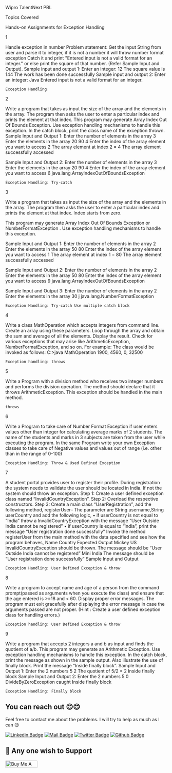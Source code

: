 Wipro TalentNext PBL

Topics Covered

Hands-on Assignments for Exception Handling

1 	

 Handle exception in number
Problem statement: 
Get the input String from user and parse it to integer, if it is not a number it will throw number format exception Catch it and print "Entered input is not a valid format for an integer." or else print the square of that number. (Refer Sample Input and Output). 
Sample input and output 1: 
Enter an integer: 12
The square value is 144
The work has been done successfully
Sample input and output 2:
Enter an integer: Java
Entered input is not a valid format for an integer.

	Exception Handling 	

2 	

 Write a program that takes as input the size of the array and the elements in the array. The program then asks the user to enter a particular index and prints the element at that index.
 This program may generate Array Index Out Of Bounds Exception. Use exception handling mechanisms to handle this exception. In the catch block, print the class name of the exception thrown.
Sample Input and Output 1:
Enter the number of elements in the array
3
Enter the elements in the array
20
90
4
Enter the index of the array element you want to access
2
The array element at index 2 = 4
The array element successfully accessed

 Sample Input and Output 2:
Enter the number of elements in the array
3
Enter the elements in the array
20
90
4
Enter the index of the array element you want to access
6
java.lang.ArrayIndexOutOfBoundsException

	Exception Handling: Try-catch 	

3 	

Write a program that takes as input the size of the array and the elements in the array. The program then asks the user to enter a particular index and prints the element at that index. Index  starts from zero. 

 This program may generate Array Index Out Of Bounds Exception  or NumberFormatException .  Use exception handling mechanisms to handle this exception. 

Sample Input and Output 1:
Enter the number of elements in the array
2
Enter the elements in the array
50
80
Enter the index of the array element you want to access
1
The array element at index 1 = 80
The array element successfully accessed


 Sample Input and Output 2:
Enter the number of elements in the array
2
Enter the elements in the array
50
80
Enter the index of the array element you want to access
9
java.lang.ArrayIndexOutOfBoundsException


 Sample Input and Output 3:
Enter the number of elements in the array
2
Enter the elements in the array
30
j
java.lang.NumberFormatException


	Exception Handling: Try-catch Use multiple catch block 	

4 	

 Write a class MathOperation which accepts integers from command line. Create an array using these parameters. Loop through the array and obtain the sum and average of all the elements. 
Display the result. 
Check for various exceptions that may arise like ArithmeticException, NumberFormatException, and so on.
For example: The class would be invoked as follows: 
C:>java MathOperation 1900, 4560, 0, 32500

	Exception handling: throws 	

5 	

 Write a Program with a division method who receives two integer numbers and performs the division operation. The method should declare that it throws ArithmeticException. This exception should be handled in the main method.

	throws 	

6 	

 Write a Program to take care of Number Format Exception if user enters values other than integer for calculating average marks of 2 students. The name of the students and marks in 3 subjects are taken from the user while executing the program.
In the same Program write your own Exception classes to take care of Negative values and values out of range (i.e. other than in the range of 0-100)

	Exception Handling: Throw & Used Defined Exception 	

7 	

 
A student portal provides user to register their profile. During registration the system needs to validate the user should be located in India. If not the system should throw an exception.
Step 1: Create a user defined exception class named “InvalidCountryException”.
Step 2: Overload the respective constructors.
Step 3: Create a main class “UserRegistration”, add the following method,
registerUser– The parameter are String username,String userCountry and add the following logic,
• if userCountry is not equal to  “India” throw a InvalidCountryException with the message “User Outside India  cannot be registered”
• if userCountry is equal to  “India”,  print the message “User registration done successfully”
Invoke the method registerUser from the main method with the data specified and see how the program behaves,
Name Country Expected Output
Mickey US InvalidCountryException should be thrown.
 The message should be “User Outside India  cannot be registered”
Mini India The message should be “User registration done successfully”
Sample Input and Output

	Exception Handling: User Defined Exception & throw 	

8 	

 
Write a program to accept name and age of a person from the command prompt(passed as arguments when you execute the class) and ensure that the age entered is >=18 and < 60. 
Display proper error messages. 
The program must exit gracefully after displaying the error message in case the arguments passed are not proper. (Hint : Create a user defined exception class for handling errors.)

	Exception handling: User Defined Exception & throw 	

9 	

 Write a program that accepts 2 integers a and b as input and finds the quotient of a/b.
This program may generate an Arithmetic Exception. Use exception handling mechanisms to handle this exception. In the catch block, print the message as shown in the sample output.
Also illustrate the use of finally block. Print the message “Inside finally block”.
Sample Input and Output 1:
Enter the 2 numbers
5
2
The quotient of 5/2 = 2
Inside finally block
Sample Input and Output 2:
Enter the 2 numbers
5
0
DivideByZeroException caught
Inside finally block

	Exception Handling: Finally block 	

## You can reach out 😊😊
Feel free to contact me about the problems. I will try to help as much as I can 😉

[![Linkedin Badge](https://img.shields.io/badge/linkedin-%230077B5.svg?&style=for-the-badge&logo=linkedin&logoColor=white)](https://www.linkedin.com/in/ajf013-francis-cruz/)
[![Mail Badge](https://img.shields.io/badge/email-c14438?style=for-the-badge&logo=Gmail&logoColor=white&link=mailto:furkanozbek1995@gmail.com)](mailto:cruzmma2021@gmail.com)
[![Twitter Badge](https://img.shields.io/badge/twitter-1DA1F2?style=for-the-badge&logo=twitter&logoColor=white)](https://twitter.com/Itsme_Ajf013)
[![Github Badge](https://img.shields.io/badge/github-333?style=for-the-badge&logo=github&logoColor=white)](https://github.com/ajf013)

## 🙏 Any one wish to Support

  <a href="https://www.buymeacoffee.com/ajf013" target="_blank"><img src="https://cdn.buymeacoffee.com/buttons/default-orange.png" alt="Buy Me A Coffee" height="23" width="100" style="border-radius:2px" />
</p>
